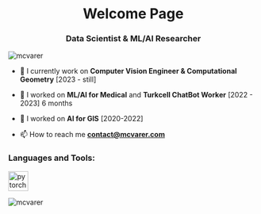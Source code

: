 <h1 align="center">Welcome Page</h1>
<h3 align="center">Data Scientist & ML/AI Researcher</h3>

<p align="left"> <img src="https://komarev.com/ghpvc/?username=mcvarer" alt="mcvarer" /> </p>

- 🔭 I currently work on  **Computer Vision Engineer & Computational Geometry** [2023 - still]

- 🔭 I worked on  **ML/AI for Medical** and **Turkcell ChatBot Worker** [2022 - 2023] 6 months

- 🔭 I worked on  **AI for GIS** [2020-2022]

- 📫 How to reach me **contact@mcvarer.com**


<h3 align="left">Languages and Tools:</h3>
<a href="https://pytorch.org/" target="_blank"> <img src="https://www.vectorlogo.zone/logos/pytorch/pytorch-icon.svg" alt="pytorch" width="40" height="40"/> </a> </p>

<p><img align="left" src="https://github-readme-stats.vercel.app/api/top-langs/?username=mcvarer&layout=compact" alt="mcvarer" /></p>
